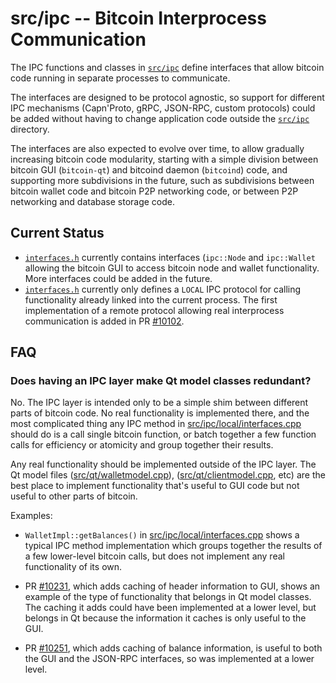 src/ipc -- Bitcoin Interprocess Communication
=============================================

The IPC functions and classes in [`src/ipc`](.) define interfaces that allow
bitcoin code running in separate processes to communicate.

The interfaces are designed to be protocol agnostic, so support for different
IPC mechanisms (Capn'Proto, gRPC, JSON-RPC, custom protocols) could be added
without having to change application code outside the [`src/ipc`](.) directory.

The interfaces are also expected to evolve over time, to allow gradually
increasing bitcoin code modularity, starting with a simple division between
bitcoin GUI (`bitcoin-qt`) and bitcoind daemon (`bitcoind`) code, and
supporting more subdivisions in the future, such as subdivisions between
bitcoin wallet code and bitcoin P2P networking code, or between P2P networking
and database storage code.

Current Status
--------------

* [`interfaces.h`](interfaces.h) currently contains interfaces (`ipc::Node` and
  `ipc::Wallet` allowing the bitcoin GUI to access bitcoin node and wallet
  functionality. More interfaces could be added in the future.
* [`interfaces.h`](interfaces.h) currently only defines a `LOCAL` IPC protocol
  for calling functionality already linked into the current process. The first
  implementation of a remote protocol allowing real interprocess communication
  is added in PR [#10102](https://github.com/bitcoin/bitcoin/pull/10102).

FAQ
---

### Does having an IPC layer make Qt model classes redundant?

No. The IPC layer is intended only to be a simple shim between different parts
of bitcoin code. No real functionality is implemented there, and the most
complicated thing any IPC method in
[src/ipc/local/interfaces.cpp](local/interfaces.cpp) should do is a call single
bitcoin function, or batch together a few function calls for
efficiency or atomicity and group together their results.

Any real functionality should be implemented outside of the IPC layer. The Qt
model files ([src/qt/walletmodel.cpp](../qt/walletmodel.cpp)),
([src/qt/clientmodel.cpp](../qt/clientmodel.cpp), etc) are the best place to
implement functionality that's useful to GUI code but not useful to other parts
of bitcoin.

Examples:

* `WalletImpl::getBalances()` in
  [src/ipc/local/interfaces.cpp](local/interfaces.cpp) shows a typical IPC
  method implementation which groups together the results of a few lower-level
  bitcoin calls, but does not implement any real functionality of its own.

* PR [#10231](https://github.com/bitcoin/bitcoin/pull/10231), which adds caching
  of header information to GUI, shows an example of the type of functionality
  that belongs in Qt model classes. The caching it adds could have been
  implemented at a lower level, but belongs in Qt because the information it
  caches is only useful to the GUI.

* PR [#10251](https://github.com/bitcoin/bitcoin/pull/10251), which adds caching
  of balance information, is useful to both the GUI and the JSON-RPC interfaces,
  so was implemented at a lower level.
